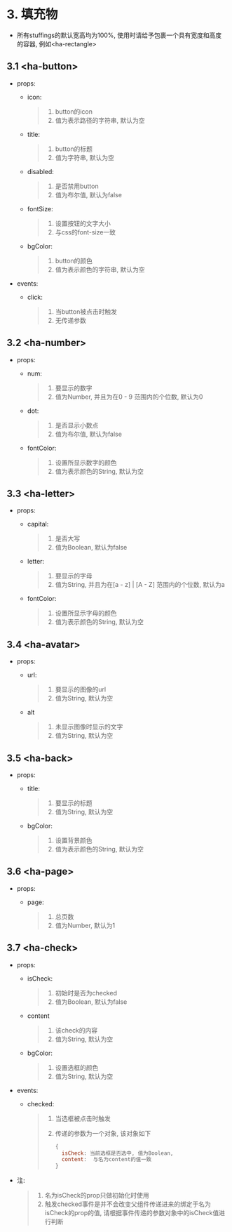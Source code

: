# 3. 填充物

- 所有stuffings的默认宽高均为100%, 使用时请给予包裹一个具有宽度和高度的容器, 例如&lt;ha-rectangle>

## 3.1 &lt;ha-button>

- props:

  - icon:

    > 1. button的icon
    > 2. 值为表示路径的字符串, 默认为空

  - title: 

    > 1. button的标题
    > 2. 值为字符串, 默认为空

  - disabled: 

    > 1. 是否禁用button
    > 2. 值为布尔值, 默认为false

  - fontSize:

    > 1. 设置按钮的文字大小
    > 2. 与css的font-size一致

  - bgColor:

    > 1. button的颜色
    > 2. 值为表示颜色的字符串, 默认为空

- events:

  - click:

    > 1. 当button被点击时触发
    > 2. 无传递参数

## 3.2 &lt;ha-number>

- props:

  - num:

    > 1. 要显示的数字
    > 2. 值为Number, 并且为在0 - 9 范围内的个位数, 默认为0

  - dot:

    > 1. 是否显示小数点
    > 2. 值为布尔值, 默认为false

  - fontColor:

    > 1. 设置所显示数字的颜色
    > 2. 值为表示颜色的String, 默认为空

## 3.3 &lt;ha-letter>

- props:

  - capital:

    > 1. 是否大写
    > 2. 值为Boolean, 默认为false

  - letter:

    > 1. 要显示的字母
    > 2. 值为String, 并且为在[a - z] | [A - Z] 范围内的个位数, 默认为a

  - fontColor:

    > 1. 设置所显示字母的颜色
    > 2. 值为表示颜色的String, 默认为空

## 3.4 &lt;ha-avatar>

- props:

  - url:

    > 1. 要显示的图像的url
    > 2. 值为String, 默认为空

  - alt

    > 1. 未显示图像时显示的文字
    > 2. 值为String, 默认为空

## 3.5 &lt;ha-back>

- props:

  - title:

    > 1. 要显示的标题
    > 2. 值为String, 默认为空

  - bgColor:

    > 1. 设置背景颜色
    > 2. 值为表示颜色的String, 默认为空

## 3.6 &lt;ha-page>

- props: 

  - page:

    > 1. 总页数
    > 2. 值为Number, 默认为1

## 3.7 &lt;ha-check>

- props:

  - isCheck:

    > 1. 初始时是否为checked
    > 2. 值为Boolean, 默认为false

  - content

    > 1. 该check的内容
    > 2. 值为String, 默认为空

  - bgColor:

    > 1. 设置选框的颜色
    > 2. 值为String, 默认为空

- events:

  - checked:

    > 1. 当选框被点击时触发
    >
    > 2. 传递的参数为一个对象, 该对象如下
    >
    >    ```js
    >    {
    >      isCheck: 当前选框是否选中, 值为Boolean, 
    >      content:  与名为content的值一致
    >    }
    >    ```
    >
    >    

- 注: 

  > 1. 名为isCheck的prop只做初始化时使用
  > 2. 触发checked事件是并不会改变父组件传递进来的绑定于名为isCheck的prop的值, 请根据事件传递的参数对象中的isCheck值进行判断